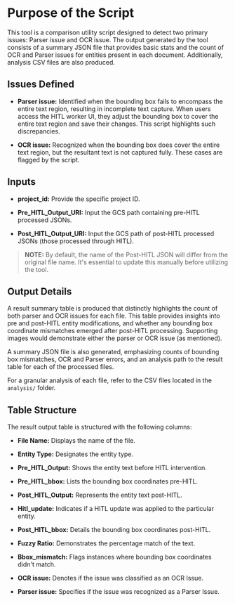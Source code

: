 # Purpose of the Script

This tool is a comparison utility script designed to detect two primary issues: Parser issue and OCR issue. The output generated by the tool consists of a summary JSON file that provides basic stats and the count of OCR and Parser issues for entities present in each document. Additionally, analysis CSV files are also produced.

## Issues Defined

- **Parser issue:**
  Identified when the bounding box fails to encompass the entire text region, resulting in incomplete text capture. When users access the HITL worker UI, they adjust the bounding box to cover the entire text region and save their changes. This script highlights such discrepancies.

- **OCR issue:**
  Recognized when the bounding box does cover the entire text region, but the resultant text is not captured fully. These cases are flagged by the script.

## Inputs

- **project_id:** Provide the specific project ID.
  
- **Pre_HITL_Output_URI:** Input the GCS path containing pre-HITL processed JSONs.
  
- **Post_HITL_Output_URI:** Input the GCS path of post-HITL processed JSONs (those processed through HITL).

> **NOTE:** By default, the name of the Post-HITL JSON will differ from the original file name. It's essential to update this manually before utilizing the tool.

## Output Details

A result summary table is produced that distinctly highlights the count of both parser and OCR issues for each file. This table provides insights into pre and post-HITL entity modifications, and whether any bounding box coordinate mismatches emerged after post-HITL processing. Supporting images would demonstrate either the parser or OCR issue (as mentioned).

A summary JSON file is also generated, emphasizing counts of bounding box mismatches, OCR and Parser errors, and an analysis path to the result table for each of the processed files.

For a granular analysis of each file, refer to the CSV files located in the `analysis/` folder.

## Table Structure

The result output table is structured with the following columns:

- **File Name:** Displays the name of the file.
  
- **Entity Type:** Designates the entity type.
  
- **Pre_HITL_Output:** Shows the entity text before HITL intervention.
  
- **Pre_HITL_bbox:** Lists the bounding box coordinates pre-HITL.
  
- **Post_HITL_Output:** Represents the entity text post-HITL.
  
- **Hitl_update:** Indicates if a HITL update was applied to the particular entity.
  
- **Post_HITL_bbox:** Details the bounding box coordinates post-HITL.
  
- **Fuzzy Ratio:** Demonstrates the percentage match of the text.
  
- **Bbox_mismatch:** Flags instances where bounding box coordinates didn't match.
  
- **OCR issue:** Denotes if the issue was classified as an OCR Issue.
  
- **Parser issue:** Specifies if the issue was recognized as a Parser Issue.

